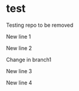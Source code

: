 # test
Testing repo to be removed

New line 1

New line 2


Change in branch1

New line 3

New line 4
